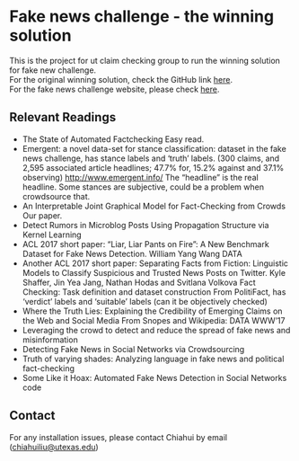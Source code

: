 # Fake news challenge - the winning solution
This is the project for ut claim checking group to run the winning solution for fake new challenge.<br>
For the original winning solution, check the GitHub link [here](https://github.com/Cisco-Talos/fnc-1).<br>
For the fake news challenge website, please check [here](http://www.fakenewschallenge.org/).<br>

## Relevant Readings
- The State of Automated Factchecking Easy read.
- Emergent: a novel data-set for stance classification: dataset in the fake news challenge, has stance labels and ‘truth’ labels. (300 claims,  and 2,595 associated article headlines; 47.7% for, 15.2% against and 37.1% observing) http://www.emergent.info/ The “headline” is the real headline. Some stances are subjective, could be a problem when crowdsource that.
- An Interpretable Joint Graphical Model for Fact-Checking from Crowds Our paper.
- Detect Rumors in Microblog Posts Using Propagation Structure via Kernel Learning
- ACL 2017 short paper: “Liar, Liar Pants on Fire”: A New Benchmark Dataset for Fake News Detection. William Yang Wang DATA
- Another ACL 2017 short paper: Separating Facts from Fiction: Linguistic Models to Classify Suspicious and Trusted News Posts on Twitter. Kyle Shaffer, Jin Yea Jang, Nathan Hodas and Svitlana Volkova
Fact Checking: Task definition and dataset construction From PolitiFact, has ‘verdict’ labels and ‘suitable’ labels (can it be objectively checked)
- Where the Truth Lies: Explaining the Credibility of Emerging Claims on the Web and Social Media From Snopes and Wikipedia: DATA WWW’17
- Leveraging the crowd to detect and reduce the spread of fake news and misinformation
- Detecting Fake News in Social Networks via Crowdsourcing
- Truth of varying shades: Analyzing language in fake news and political fact-checking
- Some Like it Hoax: Automated Fake News Detection in Social Networks code

## Contact
For any installation issues, please contact Chiahui by email (chiahuiliu@utexas.edu)

